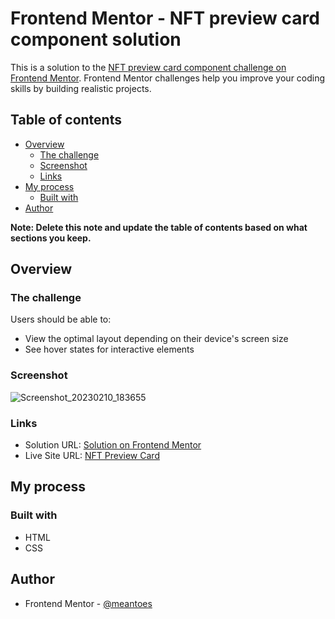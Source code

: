 # Frontend Mentor - NFT preview card component solution

This is a solution to the [NFT preview card component challenge on Frontend Mentor](https://www.frontendmentor.io/challenges/nft-preview-card-component-SbdUL_w0U). Frontend Mentor challenges help you improve your coding skills by building realistic projects. 

## Table of contents

- [Overview](#overview)
  - [The challenge](#the-challenge)
  - [Screenshot](#screenshot)
  - [Links](#links)
- [My process](#my-process)
  - [Built with](#built-with)
- [Author](#author)

**Note: Delete this note and update the table of contents based on what sections you keep.**

## Overview

### The challenge

Users should be able to:

- View the optimal layout depending on their device's screen size
- See hover states for interactive elements

### Screenshot
![Screenshot_20230210_183655](https://user-images.githubusercontent.com/113872381/218071336-f970d3f6-81d2-4415-a813-8fa1219b16d9.png)

### Links

- Solution URL: [Solution on Frontend Mentor](https://www.frontendmentor.io/solutions/nft-preview-card-CC1nDL2WZM)
- Live Site URL: [NFT Preview Card](https://meantoes.github.io/NFT-Preview-Card/)

## My process

### Built with

- HTML
- CSS

## Author

- Frontend Mentor - [@meantoes](https://www.frontendmentor.io/profile/meantoes)
